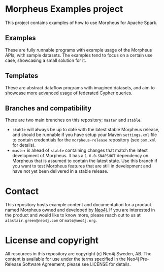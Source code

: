 # Morpheus Examples project
This project contains examples of how to use Morpheus for Apache Spark. 

## Examples

These are fully runnable programs with example usage of the Morpheus APIs, with sample datasets.
The examples tend to focus on a certain use case, showcasing a small solution for it.  

## Templates

These are abstract dataflow programs with imagined datasets, and aim to showcase more advanced usage of federated Cypher queries.

## Branches and compatibility

There are two main branches on this repository: `master` and `stable`.

- `stable` will always be up to date with the latest stable Morpheus release, and should be runnable if you have setup your Maven `settings.xml` file to contain credentials for the `morpheus-release` repository (see `pom.xml` for details).
- `master` is ahead of `stable` containing changes that match the latest development of Morpheus.
It has a `1.0.0-SNAPSHOT` dependency on Morpheus that is assumed to contain the latest state.
Use this branch if you want to test Morpheus features that are still in development and have not yet been delivered in a stable release.

# Contact

This repository hosts example content and documentation for a product named Morpheus owned and developed by [Neo4j](https://neo4j.com).
If you are interested in the product and would like to know more, please reach out to us at `alastair.green@neo4j.com` or `mats@neo4j.org`. 

# License and copyright

All resources in this repository are copyright (c) Neo4j Sweden, AB.
The content is available for use under the terms specified in the Neo4j Pre-Release Software Agreement; please see LICENSE for details. 

